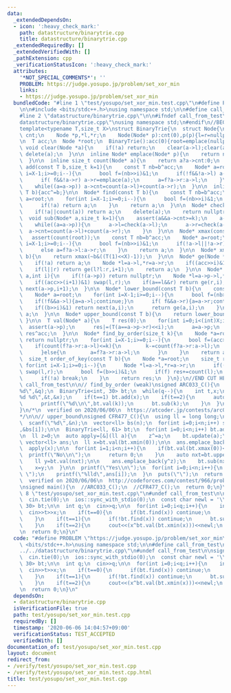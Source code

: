 ```yaml
---
data:
  _extendedDependsOn:
  - icon: ':heavy_check_mark:'
    path: datastructure/binarytrie.cpp
    title: datastructure/binarytrie.cpp
  _extendedRequiredBy: []
  _extendedVerifiedWith: []
  _pathExtension: cpp
  _verificationStatusIcon: ':heavy_check_mark:'
  attributes:
    '*NOT_SPECIAL_COMMENTS*': ''
    PROBLEM: https://judge.yosupo.jp/problem/set_xor_min
    links:
    - https://judge.yosupo.jp/problem/set_xor_min
  bundledCode: "#line 1 \"test/yosupo/set_xor_min.test.cpp\"\n#define PROBLEM \"https://judge.yosupo.jp/problem/set_xor_min\"\
    \n\n#include <bits/stdc++.h>\nusing namespace std;\n\n#define call_from_test\n\
    #line 2 \"datastructure/binarytrie.cpp\"\n\n#ifndef call_from_test\n#line 5 \"\
    datastructure/binarytrie.cpp\"\nusing namespace std;\n#endif\n//BEGIN CUT HERE\n\
    template<typename T,size_t X>\nstruct BinaryTrie{\n  struct Node{\n    size_t\
    \ cnt;\n    Node *p,*l,*r;\n    Node(Node* p):cnt(0),p(p){l=r=nullptr;}\n  };\n\
    \n  T acc;\n  Node *root;\n  BinaryTrie():acc(0){root=emplace(nullptr);}\n\n \
    \ void clear(Node *a){\n    if(!a) return;\n    clear(a->l);clear(a->r);\n   \
    \ delete(a);\n  }\n\n  inline Node* emplace(Node* p){\n    return new Node(p);\n\
    \  }\n\n  inline size_t count(Node* a){\n    return a?a->cnt:0;\n  }\n\n  void\
    \ add(const T b,size_t k=1){\n    const T nb=b^acc;\n    Node* a=root;\n    for(int\
    \ i=X-1;i>=0;i--){\n      bool f=(nb>>i)&1;\n      if(!f&&!a->l) a->l=emplace(a);\n\
    \      if( f&&!a->r) a->r=emplace(a);\n      a=f?a->r:a->l;\n    }\n    a->cnt+=k;\n\
    \    while((a=a->p)) a->cnt=count(a->l)+count(a->r);\n  }\n\n  inline void update(const\
    \ T b){acc^=b;}\n\n  Node* find(const T b){\n    const T nb=b^acc;\n    Node*\
    \ a=root;\n    for(int i=X-1;i>=0;i--){\n      bool f=(nb>>i)&1;\n      a=f?a->r:a->l;\n\
    \      if(!a) return a;\n    }\n    return a;\n  }\n\n  Node* check(Node *a){\n\
    \    if(!a||count(a)) return a;\n    delete(a);\n    return nullptr;\n  }\n\n\
    \  void sub(Node* a,size_t k=1){\n    assert(a&&a->cnt>=k);\n    a->cnt-=k;\n\
    \    while((a=a->p)){\n      a->l=check(a->l);\n      a->r=check(a->r);\n    \
    \  a->cnt=count(a->l)+count(a->r);\n    }\n  }\n\n  Node* xmax(const T b){\n \
    \   assert(count(root));\n    const T nb=b^acc;\n    Node* a=root;\n    for(int\
    \ i=X-1;i>=0;i--){\n      bool f=(nb>>i)&1;\n      if(!a->l||!a->r) a=a->l?a->l:a->r;\n\
    \      else a=f?a->l:a->r;\n    }\n    return a;\n  }\n\n  Node* xmin(const T\
    \ b){\n    return xmax(~b&((T(1)<<X)-1));\n  }\n\n  Node* ge(Node *a,int i){\n\
    \    if(!a) return a;\n    Node *l=a->l,*r=a->r;\n    if((acc>>i)&1) swap(l,r);\n\
    \    if(l||r) return ge(l?l:r,i+1);\n    return a;\n  }\n\n  Node* next(Node*\
    \ a,int i){\n    if(!(a->p)) return nullptr;\n    Node *l=a->p->l,*r=a->p->r;\n\
    \    if((acc>>(i+1))&1) swap(l,r);\n    if(a==l&&r) return ge(r,i);\n    return\
    \ next(a->p,i+1);\n  }\n\n  Node* lower_bound(const T b){\n    const T nb=b^acc;\n\
    \    Node* a=root;\n    for(int i=X-1;i>=0;i--){\n      bool f=(nb>>i)&1;\n  \
    \    if(!f&&a->l){a=a->l;continue;}\n      if( f&&a->r){a=a->r;continue;}\n  \
    \    if((b>>i)&1) return next(a,i);\n      return ge(a,i);\n    }\n    return\
    \ a;\n  }\n\n  Node* upper_bound(const T b){\n    return lower_bound(b+1);\n \
    \ }\n\n  T val(Node* a){\n    T res(0);\n    for(int i=0;i<(int)X;i++){\n    \
    \  assert(a->p);\n      res|=(T(a==a->p->r)<<i);\n      a=a->p;\n    }\n    return\
    \ res^acc;\n  }\n\n  Node* find_by_order(size_t k){\n    Node *a=root;\n    if(count(a)<=k)\
    \ return nullptr;\n    for(int i=X-1;i>=0;i--){\n      bool f=(acc>>i)&1;\n  \
    \    if(count(f?a->r:a->l)<=k){\n        k-=count(f?a->r:a->l);\n        a=f?a->l:a->r;\n\
    \      }else{\n        a=f?a->r:a->l;\n      }\n    }\n    return a;\n  }\n\n\
    \  size_t order_of_key(const T b){\n    Node *a=root;\n    size_t res=0;\n   \
    \ for(int i=X-1;i>=0;i--){\n      Node *l=a->l,*r=a->r;\n      if((acc>>i)&1)\
    \ swap(l,r);\n      bool f=(b>>i)&1;\n      if(f) res+=count(l);\n      a=f?r:l;\n\
    \      if(!a) break;\n    }\n    return res;\n  }\n};\n//END CUT HERE\n#ifndef\
    \ call_from_test\n\n// find_by_order (weak)\nsigned ARC033_C(){\n  int q;\n  scanf(\"\
    %d\",&q);\n  BinaryTrie<int, 30> bt;\n  while(q--){\n    int t,x;\n    scanf(\"\
    %d %d\",&t,&x);\n    if(t==1) bt.add(x);\n    if(t==2){\n      auto k=bt.find_by_order(x-1);\n\
    \      printf(\"%d\\n\",bt.val(k));\n      bt.sub(k);\n    }\n  }\n  return 0;\n\
    }\n/*\n  verified on 2020/06/06\n  https://atcoder.jp/contests/arc033/tasks/arc033_3\n\
    */\n\n// upper_bound\nsigned CFR477_C(){\n  using ll = long long;\n\n  int n;\n\
    \  scanf(\"%d\",&n);\n  vector<ll> bs(n);\n  for(int i=0;i<n;i++) scanf(\"%lld\"\
    ,&bs[i]);\n\n  BinaryTrie<ll, 61> bt;\n  for(int i=0;i<n;i++) bt.add(bs[i]);\n\
    \n  ll z=0;\n  auto apply=[&](ll a){\n    z^=a;\n    bt.update(a);\n  };\n\n \
    \ vector<ll> ans;\n  ll x=bt.val(bt.xmin(0));\n\n  ans.emplace_back(x);\n  bt.sub(bt.find(x));\n\
    \  apply(x);\n\n  for(int i=1;i<n;i++){\n    if(bt.val(bt.xmax(0))<=x){\n    \
    \  printf(\"No\\n\");\n      return 0;\n    }\n    auto nxt=bt.upper_bound(x);\n\
    \    ll y=bt.val(nxt);\n\n    ans.emplace_back(y^z);\n    bt.sub(nxt);\n    apply(x^y);\n\
    \    x=y;\n  }\n\n  printf(\"Yes\\n\");\n  for(int i=0;i<n;i++){\n    if(i) printf(\"\
    \ \");\n    printf(\"%lld\",ans[i]);\n  }\n  puts(\"\");\n  return 0;\n}\n/*\n\
    \  verified on 2020/06/06\n  http://codeforces.com/contest/966/problem/C\n*/\n\
    \nsigned main(){\n  //ARC033_C();\n  //CFR477_C();\n  return 0;\n}\n#endif\n#line\
    \ 8 \"test/yosupo/set_xor_min.test.cpp\"\n#undef call_from_test\n\nsigned main(){\n\
    \  cin.tie(0);\n  ios::sync_with_stdio(0);\n  const char newl = '\\n';\n\n  BinaryTrie<int,\
    \ 30> bt;\n\n  int q;\n  cin>>q;\n\n  for(int i=0;i<q;i++){\n    int t,x;\n  \
    \  cin>>t>>x;\n    if(t==0){\n      if(bt.find(x)) continue;\n      bt.add(x,1);\n\
    \    }\n    if(t==1){\n      if(!bt.find(x)) continue;\n      bt.sub(bt.find(x),1);\n\
    \    }\n    if(t==2){\n      cout<<(x^bt.val(bt.xmin(x)))<<newl;\n    }\n  }\n\
    \n  return 0;\n}\n"
  code: "#define PROBLEM \"https://judge.yosupo.jp/problem/set_xor_min\"\n\n#include\
    \ <bits/stdc++.h>\nusing namespace std;\n\n#define call_from_test\n#include \"\
    ../../datastructure/binarytrie.cpp\"\n#undef call_from_test\n\nsigned main(){\n\
    \  cin.tie(0);\n  ios::sync_with_stdio(0);\n  const char newl = '\\n';\n\n  BinaryTrie<int,\
    \ 30> bt;\n\n  int q;\n  cin>>q;\n\n  for(int i=0;i<q;i++){\n    int t,x;\n  \
    \  cin>>t>>x;\n    if(t==0){\n      if(bt.find(x)) continue;\n      bt.add(x,1);\n\
    \    }\n    if(t==1){\n      if(!bt.find(x)) continue;\n      bt.sub(bt.find(x),1);\n\
    \    }\n    if(t==2){\n      cout<<(x^bt.val(bt.xmin(x)))<<newl;\n    }\n  }\n\
    \n  return 0;\n}\n"
  dependsOn:
  - datastructure/binarytrie.cpp
  isVerificationFile: true
  path: test/yosupo/set_xor_min.test.cpp
  requiredBy: []
  timestamp: '2020-06-06 14:04:57+09:00'
  verificationStatus: TEST_ACCEPTED
  verifiedWith: []
documentation_of: test/yosupo/set_xor_min.test.cpp
layout: document
redirect_from:
- /verify/test/yosupo/set_xor_min.test.cpp
- /verify/test/yosupo/set_xor_min.test.cpp.html
title: test/yosupo/set_xor_min.test.cpp
---
```

